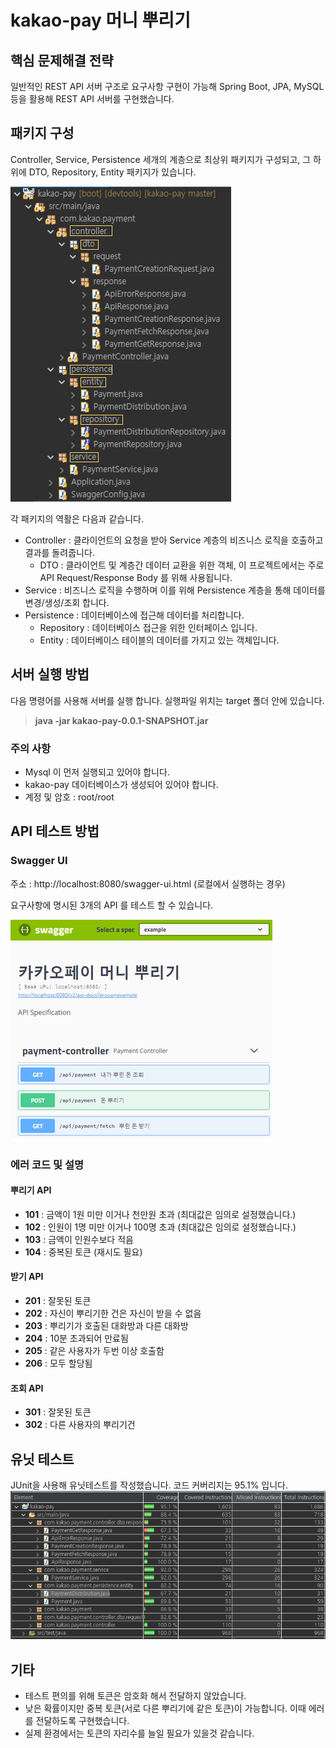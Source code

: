 # kakao-pay 머니 뿌리기


## 핵심 문제해결 전략
일반적인 REST API 서버 구조로 요구사항 구현이 가능해 Spring Boot, JPA, MySQL 등을 활용해 REST API 서버를 구현했습니다.

## 패키지 구성
Controller, Service, Persistence 세개의 계층으로 최상위 패키지가 구성되고, 그 하위에 DTO, Repository, Entity 패키지가 있습니다.

![Alt text](https://raw.githubusercontent.com/yoseong/kakao-pay/master/img/pakage-hierarchy.PNG)

각 패키지의 역활은 다음과 같습니다. 
* Controller : 클라이언트의 요청을 받아 Service 계층의 비즈니스 로직을 호출하고 결과를 돌려줍니다.
  * DTO : 클라이언트 및 계층간 데이터 교환을 위한 객체, 이 프로젝트에서는 주로 API Request/Response Body 를 위해 사용됩니다.
* Service : 비즈니스 로직을 수행하며 이를 위해 Persistence 계층을 통해 데이터를 변경/생성/조회 합니다.
* Persistence : 데이터베이스에 접근해 데이터를 처리합니다. 
  * Repository : 데이터베이스 접근을 위한 인터페이스 입니다.
  * Entity : 데이터베이스 테이블의 데이터를 가지고 있는 객체입니다. 

## 서버 실행 방법
다음 명령어를 사용해 서버를 실행 합니다. 실행파일 위치는 target 폴더 안에 있습니다.
> **java -jar kakao-pay-0.0.1-SNAPSHOT.jar**

### 주의 사항
* Mysql 이 먼저 실행되고 있어야 합니다.
* kakao-pay 데이터베이스가 생성되어 있어야 합니다. 
* 계정 및 암호 : root/root


## API 테스트 방법

### Swagger UI
주소 : http://localhost:8080/swagger-ui.html (로컬에서 실행하는 경우)

요구사항에 명시된 3개의 API 를 테스트 할 수 있습니다.

![Alt text](https://raw.githubusercontent.com/yoseong/kakao-pay/master/img/swagger-ui.PNG)

### 에러 코드 및 설명
#### 뿌리기 API
* **101** : 금액이 1원 미만 이거나 천만원 초과 (최대값은 임의로 설정했습니다.)
* **102** : 인원이 1명 미만 이거나 100명 초과 (최대값은 임의로 설정했습니다.)
* **103** : 금액이 인원수보다 적음
* **104** : 중복된 토큰 (재시도 필요)
#### 받기 API
* **201** : 잘못된 토큰
* **202** : 자신이 뿌리기한 건은 자신이 받을 수 없음
* **203** : 뿌리기가 호출된 대화방과 다른 대화방
* **204** : 10분 초과되어 만료됨
* **205** : 같은 사용자가 두번 이상 호출함
* **206** : 모두 할당됨
#### 조회 API
* **301** : 잘못된 토큰 
* **302** : 다른 사용자의 뿌리기건 
## 유닛 테스트 
JUnit을 사용해 유닛테스트를 작성했습니다. 코드 커버리지는 95.1% 입니다.
![Alt text](https://raw.githubusercontent.com/yoseong/kakao-pay/master/img/code-coverage.PNG)


## 기타
* 테스트 편의를 위해 토큰은 암호화 해서 전달하지 않았습니다.
* 낮은 확률이지만 중복 토큰(서로 다른 뿌리기에 같은 토큰)이 가능합니다. 이때 에러를 전달하도록 구현했습니다. 
* 실제 환경에서는 토큰의 자리수를 늘일 필요가 있을것 같습니다. 


